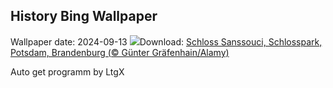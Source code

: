 ## History Bing Wallpaper
Wallpaper date: 2024-09-13
![](https://www.bing.com/th?id=OHR.SanssouciPalace_DE-DE1364639804_UHD.jpg&w=1000)Download: [Schloss Sanssouci, Schlosspark, Potsdam, Brandenburg (© Günter Gräfenhain/Alamy)](https://www.bing.com/th?id=OHR.SanssouciPalace_DE-DE1364639804_UHD.jpg)

Auto get programm by LtgX
